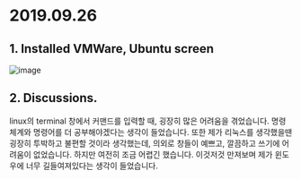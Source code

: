 
#  2019.09.26

## 1. Installed VMWare, Ubuntu screen



![image](https://user-images.githubusercontent.com/71176000/122722774-15b09000-d2ad-11eb-94ba-700d360f4638.png)


## 2. Discussions.
 linux의 terminal 창에서 커맨드를 입력할 때, 굉장히 많은 어려움을 겪었습니다. 명령체계와 명령어를 더 공부해야겠다는 생각이 들었습니다. 또한 제가 리눅스를 생각했을땐 굉장히 투박하고 불편할 것이라 생각했는데, 의외로 창들이 예쁘고, 깔끔하고 쓰기에 어려움이 없었습니다. 하지만 여전히 조금 어렵긴 했습니다. 이것저것 만져보며 제가 윈도우에 너무 길들여져있다는 생각이 들었습니다.
